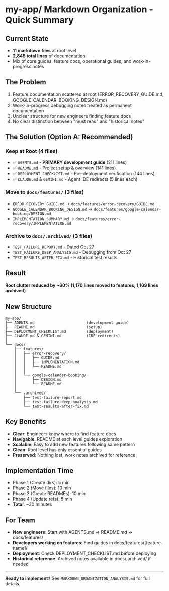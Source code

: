 # my-app/ Markdown Organization - Quick Summary

## Current State
- **11 markdown files** at root level
- **2,845 total lines** of documentation
- Mix of core guides, feature docs, operational guides, and work-in-progress notes

## The Problem
1. Feature documentation scattered at root (ERROR_RECOVERY_GUIDE.md, GOOGLE_CALENDAR_BOOKING_DESIGN.md)
2. Work-in-progress debugging notes treated as permanent documentation
3. Unclear structure for new engineers finding feature docs
4. No clear distinction between "must read" and "historical notes"

## The Solution (Option A: Recommended)

### Keep at Root (4 files)
- ✅ `AGENTS.md` - **PRIMARY development guide** (211 lines)
- ✅ `README.md` - Project setup & overview (141 lines)
- ✅ `DEPLOYMENT_CHECKLIST.md` - Pre-deployment verification (144 lines)
- ✅ `CLAUDE.md` & `GEMINI.md` - Agent IDE redirects (5 lines each)

### Move to `docs/features/` (3 files)
- `ERROR_RECOVERY_GUIDE.md` → `docs/features/error-recovery/GUIDE.md`
- `GOOGLE_CALENDAR_BOOKING_DESIGN.md` → `docs/features/google-calendar-booking/DESIGN.md`
- `IMPLEMENTATION_SUMMARY.md` → `docs/features/error-recovery/IMPLEMENTATION.md`

### Archive to `docs/.archived/` (3 files)
- `TEST_FAILURE_REPORT.md` - Dated Oct 27
- `TEST_FAILURE_DEEP_ANALYSIS.md` - Debugging from Oct 27
- `TEST_RESULTS_AFTER_FIX.md` - Historical test results

## Result
**Root clutter reduced by ~60% (1,170 lines moved to features, 1,169 lines archived)**

## New Structure
```
my-app/
├── AGENTS.md                       (development guide)
├── README.md                       (setup)
├── DEPLOYMENT_CHECKLIST.md         (deployment)
├── CLAUDE.md & GEMINI.md           (IDE redirects)
│
└── docs/
    ├── features/
    │   ├── error-recovery/
    │   │   ├── GUIDE.md
    │   │   ├── IMPLEMENTATION.md
    │   │   └── README.md
    │   │
    │   └── google-calendar-booking/
    │       ├── DESIGN.md
    │       └── README.md
    │
    └── .archived/
        ├── test-failure-report.md
        ├── test-failure-deep-analysis.md
        └── test-results-after-fix.md
```

## Key Benefits
- **Clear**: Engineers know where to find feature docs
- **Navigable**: README at each level guides exploration
- **Scalable**: Easy to add new features following same pattern
- **Clean**: Root level has only essential guides
- **Preserved**: Nothing lost, work notes archived for reference

## Implementation Time
- Phase 1 (Create dirs): 5 min
- Phase 2 (Move files): 10 min
- Phase 3 (Create READMEs): 10 min
- Phase 4 (Update refs): 5 min
- **Total**: ~30 minutes

## For Team
- **New engineers**: Start with AGENTS.md → README.md → docs/features/
- **Developers working on features**: Find guides in docs/features/[feature-name]/
- **Deployment**: Check DEPLOYMENT_CHECKLIST.md before deploying
- **Historical reference**: Archived notes available in docs/.archived/ if needed

---

**Ready to implement?** See `MARKDOWN_ORGANIZATION_ANALYSIS.md` for full details.
